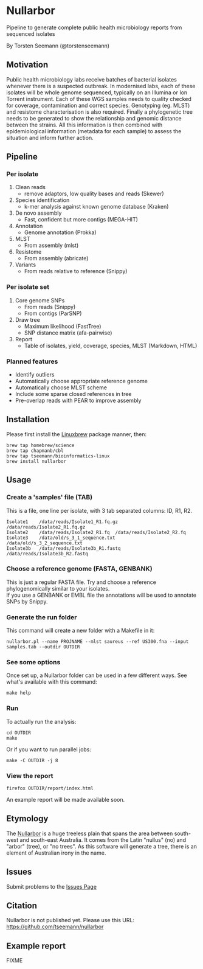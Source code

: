 # Nullarbor

Pipeline to generate complete public health microbiology reports from sequenced isolates

By Torsten Seemann (@torstenseemann)

## Motivation

Public health microbiology labs receive batches of bacterial isolates
whenever there is a suspected outbreak.  In modernised labs, each of these
isolates will be whole genome sequenced, typically on an Illumina or Ion
Torrent instrument.  Each of these WGS samples needs to quality checked for
coverage, contamination and correct species.  Genotyping (eg.  MLST) and
resistome characterisation is also required.  Finally a phylogenetic tree
needs to be generated to show the relationship and genomic distance between
the strains.  All this information is then combined with epidemiological
information (metadata for each sample) to assess the situation and inform
further action.

## Pipeline

### Per isolate

1. Clean reads
   * remove adaptors, low quality bases and reads (Skewer)
2. Species identification
   * k-mer analysis against known genome database (Kraken)
3. De novo assembly
   * Fast, confident but more contigs (MEGA-HIT)
4. Annotation
   * Genome annotation (Prokka)
5. MLST
   * From assembly (mlst)
6. Resistome
   * From assembly (abricate)
7. Variants
   * From reads relative to reference (Snippy)

### Per isolate set

1. Core genome SNPs
   * From reads (Snippy)
   * From contigs (ParSNP)
2. Draw tree
   * Maximum likelihood (FastTree)
   * SNP distance matrix (afa-pairwise)
3. Report
   * Table of isolates, yield, coverage, species, MLST (Markdown, HTML)

### Planned features

* Identify outliers 
* Automatically choose appropriate reference genome
* Automatically choose MLST scheme
* Include some sparse closed references in tree
* Pre-overlap reads with PEAR to improve assembly

## Installation

Please first install the [Linuxbrew](https://github.com/Homebrew/linuxbrew) package manner, then:

    brew tap homebrew/science
    brew tap chapmanb/cbl
    brew tap tseemann/bioinformatics-linux
    brew install nullarbor

## Usage

### Create a 'samples' file (TAB)

This is a file, one line per isolate, with 3 tab separated columns: ID, R1, R2.

    Isolate1	/data/reads/Isolate1_R1.fq.gz	/data/reads/Isolate2_R1.fq.gz
    Isolate2	/data/reads/Isolate2_R1.fq	/data/reads/Isolate2_R2.fq
    Isolate3	/data/old/s_3_1_sequence.txt	/data/old/s_3_2_sequence.txt
    Isolate3b	/data/reads/Isolate3b_R1.fastq	/data/reads/Isolate3b_R2.fastq

### Choose a reference genome (FASTA, GENBANK)

This is just a regular FASTA file. Try and choose a reference phylogenomically similar to your isolates.    
If you use a GENBANK or EMBL file the annotations will be used to annotate SNPs by Snippy.

### Generate the run folder

This command will create a new folder with a Makefile in it:

    nullarbor.pl --name PROJNAME --mlst saureus --ref US300.fna --input samples.tab --outdir OUTDIR

### See some options

Once set up, a Nullarbor folder can be used in a few different ways. 
See what's available with this command:

    make help

### Run

To actually run the analysis:

    cd OUTDIR
    make 

Or if you want to run parallel jobs:

    make -C OUTDIR -j 8

### View the report

    firefox OUTDIR/report/index.html

An example report will be made available soon.

## Etymology

The [Nullarbor](http://en.wikipedia.org/wiki/Nullarbor_Plain) 
is a huge treeless plain that spans the area between south-west and
south-east Australia.  It comes from the Latin "nullus" (no) and "arbor"
(tree), or "no trees".  As this software will generate a tree, there is an
element of Australian irony in the name.

## Issues

Submit problems to the [Issues Page](https://github.com/tseemann/nullarbor/issues)

## Citation

Nullarbor is not published yet. Please use this URL: https://github.com/tseemann/nullarbor

## Example report

FIXME
